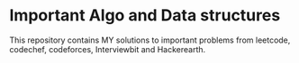 # Important Algo and Data structures
This repository contains MY solutions to important problems from leetcode, codechef, codeforces, Interviewbit and Hackerearth. <br/>

